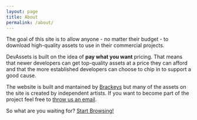 ```yaml
---
layout: page
title: About
permalink: /about/
---
```


The goal of this site is to allow anyone - no matter their budget - to download high-quality assets to use in their commercial projects.

DevAssets is built on the idea of **pay what you want** pricing. That means that newer developers can get top-quality assets at a price they can afford and that the more established developers can choose to chip in to support a good cause.

The website is built and mantained by <a href="http://youtube.com/brackeys/" target="_blank">Brackeys</a> but many of the assets on the site is created by independent artists. If you want to become part of the project feel free to [throw us an email](mailto:apply@brackeys.com).

So what are you waiting for? [Start Browsing!](/browse/)